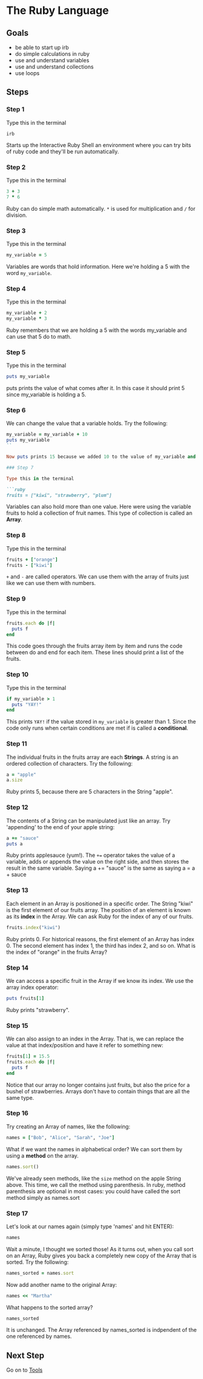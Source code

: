 # The Ruby Language

## Goals

* be able to start up irb
* do simple calculations in ruby
* use and understand variables
* use and understand collections
* use loops

## Steps
### Step 1
Type this in the terminal

```text
irb
```
Starts up the Interactive Ruby Shell an environment where you can try bits of ruby code and they'll be run automatically.


### Step 2

Type this in the terminal

```ruby
3 + 3
7 * 6
```

Ruby can do simple math automatically. 
`*` is used for multiplication and 
`/` for division.

### Step 3

Type this in the terminal

```ruby
my_variable = 5
```
Variables are words that hold information. Here we're holding a 5 with the word 
`my_variable`.

### Step 4

Type this in the terminal

```ruby
my_variable + 2
my_variable * 3
```

Ruby remembers that we are holding a 5 with the words my_variable and can use that 5 do to math.

### Step 5

Type this in the terminal

```ruby
puts my_variable
```

puts prints the value of what comes after it. In this case it should print 5 since my_variable is holding a 5.

### Step 6

We can change the value that a variable holds. Try the following:

```ruby
my_variable = my_variable + 10
puts my_variable
``

Now puts prints 15 because we added 10 to the value of my_variable and stored the new value in the same variable.

### Step 7

Type this in the terminal

```ruby
fruits = ["kiwi", "strawberry", "plum"]
```

Variables can also hold more than one value. Here were using the variable fruits to hold a collection of fruit names. 
This type of collection is called an **Array**.

### Step 8

Type this in the terminal 

```ruby
fruits + ["orange"]
fruits - ["kiwi"]
```

`+` and 
`-` are called operators. We can use them with the array of fruits just like we can use them with numbers.

### Step 9

Type this in the terminal

```ruby
fruits.each do |f|
  puts f
end
```

This code goes through the fruits array item by item and runs the code between do and end for each item. 
These lines should print a list of the fruits.

### Step 10

Type this in the terminal 

```ruby
if my_variable > 1
  puts "YAY!"
end
```
This prints `YAY!` if the value stored in `my_variable` is greater than 1. Since the code only runs when certain 
conditions are met if is called a **conditional**.

### Step 11
The individual fruits in the fruits array are each **Strings**. A string is an ordered collection of characters. Try the following:

```ruby
a = "apple"
a.size
```

Ruby prints 5, because there are 5 characters in the String "apple".

### Step 12
The contents of a String can be manipulated just like an array. Try 'appending' to the end of your apple string:

```ruby
a += "sauce"
puts a
```

Ruby prints applesauce (yum!). The `+=` operator takes the value of a variable, adds or appends the value on the right side, and then stores the result in the same variable. Saying a += "sauce" is the same as saying a = a + sauce

### Step 13
Each element in an Array is positioned in a specific order. The String "kiwi" is the first element of our fruits array. The position of an element is known as its **index** in the Array. We can ask Ruby for the index of any of our fruits.

```ruby
fruits.index("kiwi")
```

Ruby prints 0. For historical reasons, the first element of an Array has index 0. The second element has index 1, the third has index 2, and so on. What is the index of "orange" in the fruits Array?

### Step 14
We can access a specific fruit in the Array if we know its index. We use the array index operator:

```ruby
puts fruits[1]
```

Ruby prints "strawberry".

### Step 15
We can also assign to an index in the Array. That is, we can replace the value at that index/position and have it refer to something new:

```ruby
fruits[1] = 15.5
fruits.each do |f|
  puts f
end
```

Notice that our array no longer contains just fruits, but also the price for a bushel of strawberries. Arrays don't have to contain things that are all the same type.

### Step 16
Try creating an Array of names, like the following:

```ruby
names = ["Bob", "Alice", "Sarah", "Joe"]
```

What if we want the names in alphabetical order? We can sort them by using a **method** on the array.

```ruby
names.sort()
```

We've already seen methods, like the `size` method on the apple String above. This time, we call the method using parenthesis. In ruby, method parenthesis are optional in most cases: you could have called the sort method simply as names.sort

### Step 17
Let's look at our names again (simply type 'names' and hit ENTER):

```ruby
names
```

Wait a minute, I thought we sorted those! As it turns out, when you call sort on an Array, Ruby gives you back a completely new copy of the Array that is sorted. Try the following:

```ruby
names_sorted = names.sort
```

Now add another name to the original Array:

```ruby
names << "Martha"
```

What happens to the sorted array?

```ruby
names_sorted
```

It is unchanged. The Array referenced by names_sorted is indpendent of the one referenced by names.

## Next Step

Go on to [Tools](tools)

